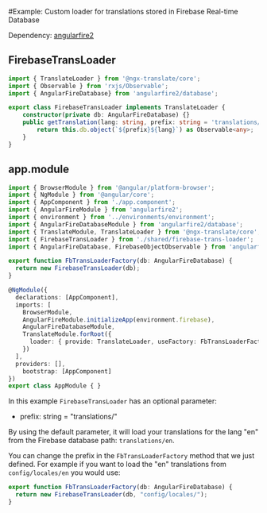 #Example: Custom loader for translations stored in Firebase Real-time Database

Dependency: [angularfire2](https://github.com/angular/angularfire2)

## FirebaseTransLoader

```ts
import { TranslateLoader } from '@ngx-translate/core';
import { Observable } from 'rxjs/Observable';
import { AngularFireDatabase} from 'angularfire2/database';

export class FirebaseTransLoader implements TranslateLoader {
	constructor(private db: AngularFireDatabase) {}
	public getTranslation(lang: string, prefix: string = 'translations/'): any {
		return this.db.object(`${prefix}${lang}`) as Observable<any>;
	}
}
```

## app.module
```ts
import { BrowserModule } from '@angular/platform-browser';
import { NgModule } from '@angular/core';
import { AppComponent } from './app.component';
import { AngularFireModule } from 'angularfire2';
import { environment } from '../environments/environment';
import { AngularFireDatabaseModule } from 'angularfire2/database';
import { TranslateModule, TranslateLoader } from '@ngx-translate/core';
import { FirebaseTransLoader } from './shared/firebase-trans-loader';
import { AngularFireDatabase, FirebaseObjectObservable } from 'angularfire2/database';

export function FbTransLoaderFactory(db: AngularFireDatabase) {
  return new FirebaseTransLoader(db);
}

@NgModule({
  declarations: [AppComponent],
  imports: [
    BrowserModule,
    AngularFireModule.initializeApp(environment.firebase),
    AngularFireDatabaseModule, 
    TranslateModule.forRoot({ 
      loader: { provide: TranslateLoader, useFactory: FbTransLoaderFactory, deps: [AngularFireDatabase] }
    })
  ],
  providers: [],
	bootstrap: [AppComponent]
})
export class AppModule { }
```

In this example `FirebaseTransLoader`  has an optional parameter:
- prefix: string = "translations/"


By using the default parameter, it will load your translations for the lang "en" from the Firebase database path: `translations/en`.

You can change the prefix in the `FbTransLoaderFactory` method that we just defined. For example if you want to load the "en" translations from `config/locales/en` you would use:

```ts
export function FbTransLoaderFactory(db: AngularFireDatabase) {
  return new FirebaseTransLoader(db, "config/locales/");
}
```
